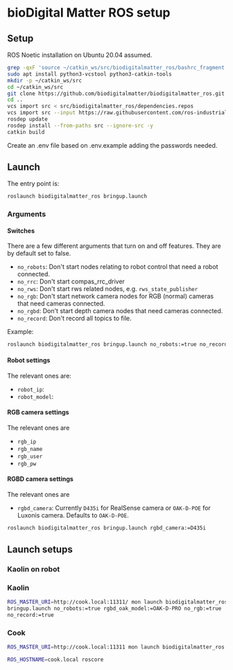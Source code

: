 # bioDigital Matter ROS setup

## Setup

ROS Noetic installation on Ubuntu 20.04 assumed.

```sh
grep -qxF 'source ~/catkin_ws/src/biodigitalmatter_ros/bashrc_fragment.sh' ~/.bashrc || echo 'source ~/catkin_ws/src/biodigitalmatter_ros/bashrc_fragment.sh' >> ~/.bashrc
sudo apt install python3-vcstool python3-catkin-tools
mkdir -p ~/catkin_ws/src
cd ~/catkin_ws/src
git clone https://github.com/biodigitalmatter/biodigitalmatter_ros.git
cd ..
vcs import src < src/biodigitalmatter_ros/dependencies.repos
vcs import src --input https://raw.githubusercontent.com/ros-industrial/abb_robot_driver/0f0424ea4a857adffa99c6fccafa9ef5329772e8/pkgs.repos
rosdep update
rosdep install --from-paths src --ignore-src -y
catkin build
```

Create an .env file based on .env.example adding the passwords needed.

## Launch

The entry point is:

```sh
roslaunch biodigitalmatter_ros bringup.launch
```

### Arguments

#### Switches

There are a few different arguments that turn on and off features. They are by
default set to false.

- `no_robots`: Don't start nodes relating to robot control that need a robot connected.
- `no_rrc`: Don't start compas_rrc_driver
- `no_rws`: Don't start rws related nodes, e.g. `rws_state_publisher`
- `no_rgb`: Don't start network camera nodes for RGB (normal) cameras that need
  cameras connected.
- `no_rgbd`: Don't start depth camera nodes that need cameras connected.
- `no_record`: Don't record all topics to file.

Example:

```sh
roslaunch biodigitalmatter_ros bringup.launch no_robots:=true no_record:=true
```

#### Robot settings

The relevant ones are:

- `robot_ip`:
- `robot_model`:

#### RGB camera settings

The relevant ones are

- `rgb_ip`
- `rgb_name`
- `rgb_user`
- `rgb_pw`

#### RGBD camera settings

The relevant ones are

- `rgbd_camera`: Currently `D435i` for RealSense camera or `OAK-D-POE` for
  Luxonis camera. Defaults to `OAK-D-POE`.

```sh
roslaunch biodigitalmatter_ros bringup.launch rgbd_camera:=D435i
```

## Launch setups

### Kaolin on robot

### Kaolin

```bash
ROS_MASTER_URI=http://cook.local:11311/ mon launch biodigitalmatter_ros
bringup.launch no_robots:=true rgbd_oak_model:=OAK-D-PRO no_rgb:=true
no_record:=true
```

### Cook

```bash
ROS_MASTER_URI=http://cook.local:11311 mon launch biodigitalmatter_ros bringup.launch no_rgbd:=true no_rrc:=true rgb_pw:=MASKED
```

```bash
ROS_HOSTNAME=cook.local roscore
```
